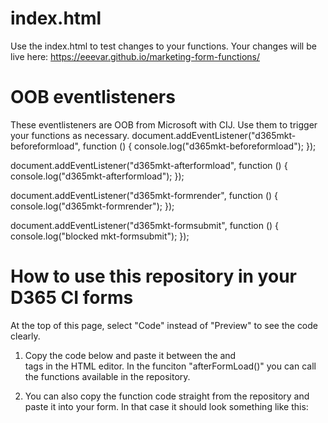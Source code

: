
# index.html
Use the index.html to test changes to your functions. Your changes will be live here: https://eeevar.github.io/marketing-form-functions/


# OOB eventlisteners
These eventlisteners are OOB from Microsoft with CIJ. Use them to trigger your functions as necessary.
document.addEventListener("d365mkt-beforeformload", function () {
    console.log("d365mkt-beforeformload");
});

document.addEventListener("d365mkt-afterformload",  function () {
    console.log("d365mkt-afterformload");
});

document.addEventListener("d365mkt-formrender", function () {
    console.log("d365mkt-formrender");
});

document.addEventListener("d365mkt-formsubmit", function () {
    console.log("blocked mkt-formsubmit");
});


# How to use this repository in your D365 CI forms
At the top of this page, select "Code" instead of "Preview" to see the code clearly.

1. Copy the code below and paste it between the <body> and <main> tags in the HTML editor. In the funciton "afterFormLoad()" you can call the functions available in the repository. 

<script src="https://eeevar.github.io/marketing-form-functions/js-functions/marketingFormFunctions.js" onload="dispatchCustomEvent()"></script><script>
        function dispatchCustomEvent() {
            // Dispatch custom event after the JS file has loaded
            const event = new Event('CustomFunctionsLoaded');
            document.dispatchEvent(event);
            console.log("custom event dispatched");
        }

        document.addEventListener("d365mkt-afterformload", function () {
            afterFormLoad();
        });

        function afterFormLoad() {
                document.addEventListener('CustomFunctionsLoaded', function() {
                console.log("functions loaded");
                //CALL YOUR FUNCTIONS HERE.
            });
        }

</script>

2. You can also copy the function code straight from the repository and paste it into your form. In that case it should look something like this:

<script>
        document.addEventListener("d365mkt-afterformload", function () {
            afterFormLoad();
        });

        function afterFormLoad() {
                //toggleFieldByCheckbox("myinputname", "mycheckboxname");
            });
        }

//Show/Hide fields if checkbox is/isn't ticked.
        function toggleFieldByCheckbox(inputToHideName, checkboxName) {
            let inputToHide = document.getElementsByName(inputToHideName)[0];
            let decider = document.getElementsByName(checkboxName)[0];

            const divToHide = inputToHide.parentElement;
            divToHide.style.display = 'none';
            
            if(decider) {
                decider.addEventListener('change', function() {
                    if (this.checked) {
                        divToHide.style.display = '';
                    } else {
                        divToHide.style.display = 'none';
                    }
                });
            }
        }
</script>

